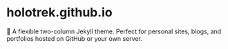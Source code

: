 # holotrek.github.io
:triangular_ruler: A flexible two-column Jekyll theme. Perfect for personal sites, blogs, and portfolios hosted on GitHub or your own server.
